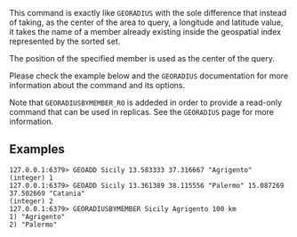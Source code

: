 This command is exactly like `GEORADIUS` with the sole difference that instead
of taking, as the center of the area to query, a longitude and latitude value, it takes the name of a member already existing inside the geospatial index represented by the sorted set.

The position of the specified member is used as the center of the query.

Please check the example below and the `GEORADIUS` documentation for more information about the command and its options.

Note that `GEORADIUSBYMEMBER_RO` is addeded in order to provide a read-only command that can be used in replicas. See the `GEORADIUS` page for more information.

## Examples

```valkey-cli
127.0.0.1:6379> GEOADD Sicily 13.583333 37.316667 "Agrigento"
(integer) 1
127.0.0.1:6379> GEOADD Sicily 13.361389 38.115556 "Palermo" 15.087269 37.502669 "Catania"
(integer) 2
127.0.0.1:6379> GEORADIUSBYMEMBER Sicily Agrigento 100 km
1) "Agrigento"
2) "Palermo"
```
